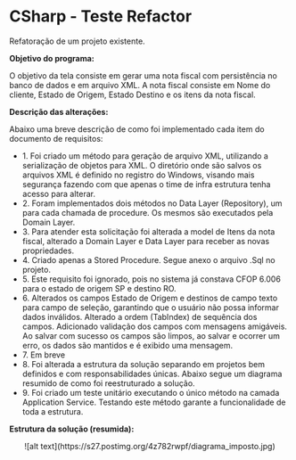 # CSharp - Teste Refactor
Refatoração de um projeto existente.

<b>Objetivo do programa:</b>

O objetivo da tela consiste em gerar uma nota fiscal com persistência no banco de dados e em arquivo XML. A nota fiscal consiste em Nome do cliente, Estado de Origem, Estado Destino e os itens da nota fiscal. 

<b>Descrição das alterações:</b>

Abaixo uma breve descrição de como foi implementado cada item do documento de requisitos:

<ul>
    <li>1.	Foi criado um método para geração de arquivo XML, utilizando a serialização de objetos para XML. O diretório onde são salvos os arquivos XML é definido no registro do Windows, visando mais segurança fazendo com que apenas o time de infra estrutura tenha acesso para alterar.</li>
    <li>2.	Foram implementados dois métodos no Data Layer (Repository), um para cada chamada de procedure. Os mesmos são executados pela Domain Layer.</li>
    <li>3.	Para atender esta solicitação foi alterada a model de Itens da nota fiscal, alterado a Domain Layer e Data Layer para receber as novas propriedades.</li>
    <li>4.	Criado apenas a Stored Procedure. Segue anexo o arquivo .Sql no projeto.</li>
    <li>5.	Este requisito foi ignorado, pois no sistema já constava CFOP 6.006 para o estado de origem SP e destino RO.</li>
    <li>6.	Alterados os campos Estado de Origem e destinos de campo texto para campo de seleção, garantindo que o usuário não possa informar dados inválidos. Alterado a ordem (TabIndex) de sequência dos campos. Adicionado validação dos campos com mensagens amigáveis. Ao salvar com sucesso os campos são limpos, ao salvar e ocorrer um erro, os dados são mantidos e é exibido uma mensagem.</li>
    <li>7.	Em breve</li>
    <li>8.	Foi alterada a estrutura da solução separando em projetos bem definidos e com responsabilidades únicas. Abaixo segue um diagrama resumido de como foi reestruturado a solução.</li>
    <li>9.	Foi criado um teste unitário executando o único método na camada Application Service. Testando este método garante a funcionalidade de toda a estrutura.</li>
</ul>

<b>Estrutura da solução (resumida):</b>

<center>
![alt text](https://s27.postimg.org/4z782rwpf/diagrama_imposto.jpg)
</center>
